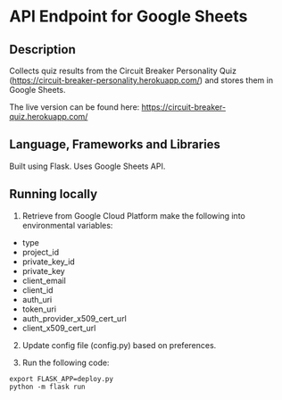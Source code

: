 # API Endpoint for Google Sheets

## Description

Collects quiz results from the Circuit Breaker Personality Quiz (https://circuit-breaker-personality.herokuapp.com/) and stores them in Google Sheets.

The live version can be found here: https://circuit-breaker-quiz.herokuapp.com/


## Language, Frameworks and Libraries

Built using Flask. Uses Google Sheets API.

## Running locally

1. Retrieve from Google Cloud Platform make the following into environmental variables: 
- type 
- project_id
- private_key_id
- private_key
- client_email
- client_id
- auth_uri
- token_uri
- auth_provider_x509_cert_url 
- client_x509_cert_url

2. Update config file (config.py) based on preferences.

3. Run the following code:
```
export FLASK_APP=deploy.py
python -m flask run
```
